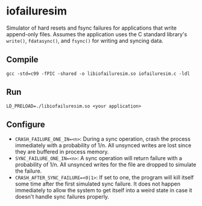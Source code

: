 # iofailuresim

Simulator of hard resets and fsync failures for applications that write append-only files. Assumes the application uses the C standard library's `write()`, `fdatasync()`, and `fsync()` for writing and syncing data.

## Compile

`gcc -std=c99 -fPIC -shared -o libiofailuresim.so iofailuresim.c -ldl`

## Run

`LD_PRELOAD=./libiofailuresim.so <your application>`

## Configure

- `CRASH_FAILURE_ONE_IN=<n>`: During a sync operation, crash the process immediately with a probability of 1/n. All unsynced writes are lost since they are buffered in process memory.
- `SYNC_FAILURE_ONE_IN=<n>`: A sync operation will return failure with a probability of 1/n. All unsynced writes for the file are dropped to simulate the failure.
- `CRASH_AFTER_SYNC_FAILURE=<0|1>`: If set to one, the program will kill itself some time after the first simulated sync failure. It does not happen immediately to allow the system to get itself into a weird state in case it doesn't handle sync failures properly.
